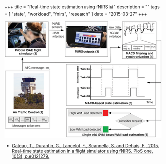 +++
title = "Real-time state estimation using fNIRS 📊"
description = ""
tags = [
    "state",
    "workload",
    "fnirs",
    "research"
]
date = "2015-03-27"
+++

![paper xp image](/paper_2015_state_estimation_fnirs/paper_2015_schema_xp.png)

- [Gateau, T., Durantin, G., Lancelot, F., Scannella, S. and Dehais, F., 2015. Real-time state estimation in a flight simulator using fNIRS. PloS one, 10(3), p.e0121279.](https://journals.plos.org/plosone/article?id=10.1371/journal.pone.0121279)
